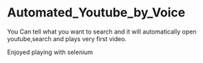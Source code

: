 # Automated_Youtube_by_Voice
You Can tell what you want to search and it will automatically open youtube,search and plays very first video.

  Enjoyed playing with selenium
